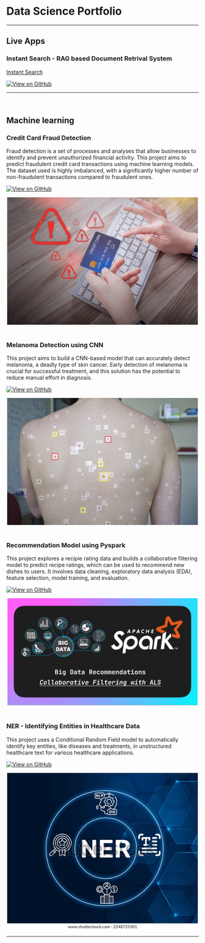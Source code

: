 # Data Science Portfolio
---

## Live Apps

### Instant Search - RAG based Document Retrival System
[Instant Search](https://instantsearch-app.streamlit.app/)


[![View on GitHub](https://img.shields.io/badge/GitHub-View_on_GitHub-blue?logo=GitHub)](https://github.com/pjain-github/InstantSearch)

---
<br/>

## Machine learning

### Credit Card Fraud Detection

Fraud detection is a set of processes and analyses that allow businesses to identify and prevent unauthorized financial activity. This project aims to predict fraudulent credit card transactions using machine learning models. The dataset used is highly imbalanced, with a significantly higher number of non-fraudulent transactions compared to fraudulent ones.

[![View on GitHub](https://img.shields.io/badge/GitHub-View_on_GitHub-blue?logo=GitHub)](https://github.com/pjain-github/Credit-Card-Fraud-Detection)

<center><img src="assets/img/credit_card_fraud.webp" width="500"/></center>
<br/>

### Melanoma Detection using CNN

This project aims to build a CNN-based model that can accurately detect melanoma, a deadly type of skin cancer. Early detection of melanoma is crucial for successful treatment, and this solution has the potential to reduce manual effort in diagnosis.

[![View on GitHub](https://img.shields.io/badge/GitHub-View_on_GitHub-blue?logo=GitHub)](https://github.com/pjain-github/Melanoma-Detection-using-CNN)

<center><img src="assets/img/cnn_melonoma_detection.jpg" width="500"/></center>
<br/>

### Recommendation Model using Pyspark

This project explores a recipie rating data and builds a collaborative filtering model to predict recipe ratings, which can be used to recommend new dishes to users. It involves data cleaning, exploratory data analysis (EDA), feature selection, model training, and evaluation.

[![View on GitHub](https://img.shields.io/badge/GitHub-View_on_GitHub-blue?logo=GitHub)](https://github.com/pjain-github/Recommedation_model_pyspark)

<center><img src="assets/img/pyspark_recommenation.png" width="500"/></center>
<br/>

### NER - Identifying Entities in Healthcare Data

This project uses a Conditional Random Field model to automatically identify key entities, like diseases and treatments, in unstructured healthcare text for various healthcare applications.

[![View on GitHub](https://img.shields.io/badge/GitHub-View_on_GitHub-blue?logo=GitHub)](https://github.com/pjain-github/NER-Healthcare-Entities)

<center><img src="assets/img/ner.webp" width="500"/></center>

---
